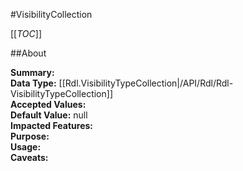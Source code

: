 #VisibilityCollection

[[_TOC_]]

##About

**Summary:**   
**Data Type:** [[Rdl.VisibilityTypeCollection|/API/Rdl/Rdl-VisibilityTypeCollection]]  
**Accepted Values:**   
**Default Value:** null  
**Impacted Features:**   
**Purpose:**   
**Usage:**   
**Caveats:**   

